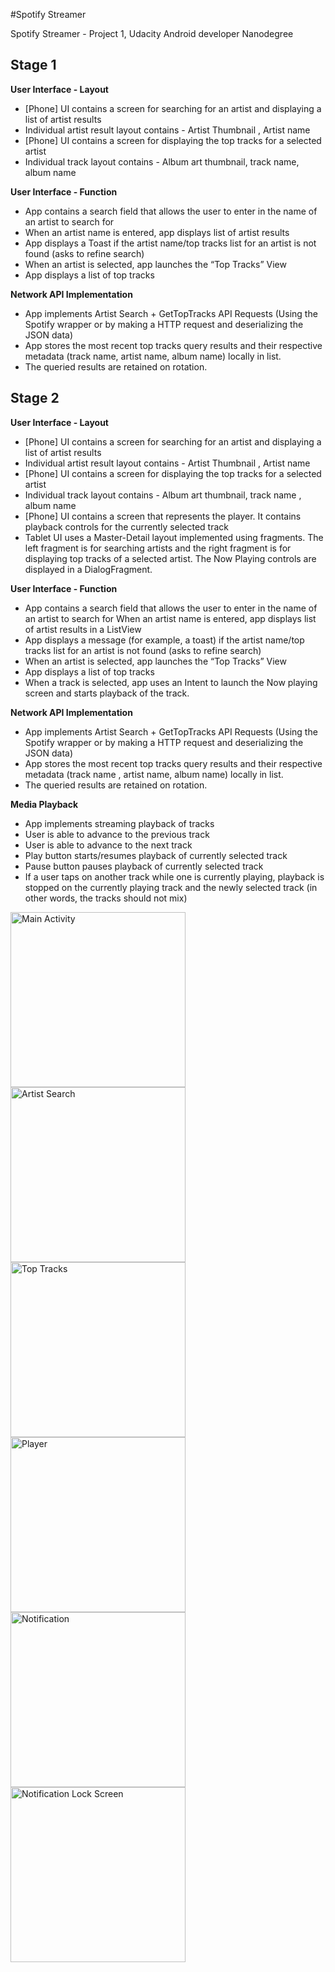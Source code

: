 #Spotify Streamer

Spotify Streamer - Project 1, Udacity Android developer Nanodegree

Stage 1
--------------

**User Interface - Layout**

 - [Phone] UI contains a screen for searching for an artist and displaying a list of artist results
 - Individual artist result layout contains - Artist Thumbnail , Artist name
 - [Phone] UI contains a screen for displaying the top tracks for a selected artist
 - Individual track layout contains - Album art thumbnail, track name, album name

**User Interface - Function**

 - App contains a search field that allows the user to enter in the name of an artist to search for
 - When an artist name is entered, app displays list of artist results
 - App displays a Toast if the artist name/top tracks list for an artist is not found (asks to refine search)
 - When an artist is selected, app launches the “Top Tracks” View
 - App displays a list of top tracks

**Network API Implementation**

 - App implements Artist Search + GetTopTracks API Requests (Using the Spotify wrapper or by making a HTTP request and deserializing the JSON data)
 - App stores the most recent top tracks query results and their respective metadata (track name, artist name, album name) locally in list.
 - The queried results are retained on rotation.

 
Stage 2
--------------

**User Interface - Layout**
 - [Phone] UI contains a screen for searching for an artist and displaying a list of artist results
 - Individual artist result layout contains - Artist Thumbnail , Artist name
 - [Phone] UI contains a screen for displaying the top tracks for a selected artist
 - Individual track layout contains - Album art thumbnail, track name , album name
 - [Phone] UI contains a screen that represents the player. It contains  playback controls for the currently selected track
 - Tablet UI uses a Master-Detail layout implemented using fragments. The left fragment is for searching artists and the  right fragment is for displaying top tracks of a selected artist. The Now Playing controls are displayed in a DialogFragment.
 
**User Interface - Function**

 - App contains a search field that allows the user to enter in the name of an artist to search for
When an artist name is entered, app displays list of artist results in a ListView
 - App displays a message (for example, a toast) if the artist name/top tracks list for an artist is not found (asks to refine search)
 - When an artist is selected, app launches the “Top Tracks” View
 - App displays a list of top tracks
 - When a track is selected, app uses an Intent to launch the Now playing screen and starts playback of the track.

**Network API Implementation**

 - App implements Artist Search + GetTopTracks API Requests (Using the Spotify wrapper or by making a HTTP request and deserializing the JSON data)
 - App stores the most recent top tracks query results and their respective metadata (track name , artist name, album name) locally in list.
 - The queried results are retained on rotation.

**Media Playback**

 - App implements streaming playback of tracks
 - User is able to advance to the previous track
 - User is able to advance to the next track
 - Play button starts/resumes playback of currently selected track
 - Pause button pauses playback of currently selected track
 - If a user taps on another track while one is currently playing, playback is stopped on the currently playing track and the newly selected track (in other words, the tracks should not mix)

<img src="../screenshots/Screenshots/Main.png?raw=true" alt="Main Activity" width="280" />
<img src="/../screenshots/Screenshots/ArtistSearch.png?raw=true" alt="Artist Search" width="280" />
<img src="/../screenshots/Screenshots/TopTracks.png?raw=true" alt="Top Tracks" width="280" />

<img src="/../screenshots/Screenshots/Player.png?raw=true" alt="Player" width="280" />
<img src="../screenshots/Screenshots/Notification.png?raw=true" alt="Notification" width="280" />
<img src="/../screenshots/Screenshots/NotificationLockScreen.png?raw=true" alt="Notification Lock Screen" width="280" />


